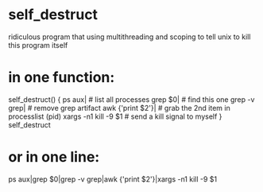 # self_destruct
ridiculous program that using multithreading and scoping to tell unix to kill this program itself


# in one function:
self_destruct() {
	ps aux|              # list all processes
	grep $0|             # find this one
	grep -v grep|        # remove grep artifact
	awk {'print $2'}|    # grab the 2nd item in processlist (pid)
	xargs -n1 kill -9 $1 # send a kill signal to myself
}
self_destruct

# or in one line:
ps aux|grep $0|grep -v grep|awk {'print $2'}|xargs -n1 kill -9 $1
